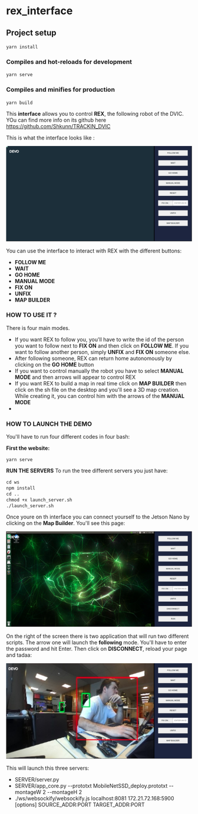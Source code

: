 # rex_interface

## Project setup
```
yarn install
```

### Compiles and hot-reloads for development
```
yarn serve
```

### Compiles and minifies for production
```
yarn build
```

This **interface** allows you to control **REX**, the following robot of the DVIC. YOu can find more info on its github here <https://github.com/Shkunn/TRACKIN_DVIC>

This is what the interface looks like :

![image](https://github.com/Polpii/rex_Interface/blob/main/pics/screen_no_map.png?raw=true)

You can use the interface to interact with REX with the different buttons:
* **FOLLOW ME**
* **WAIT**
* **GO HOME**
* **MANUAL MODE**
* **FIX ON**
* **UNFIX**
* **MAP BUILDER**

### HOW TO USE IT ?

There is four main modes. 
* If you want REX to follow you, you'll have to write the id of the person you want to follow next to **FIX ON** and then click on **FOLLOW ME**. If you want to follow another person, simply **UNFIX** and **FIX ON** someone else.
* After following someone, REX can return home autonomously by clicking on the **GO HOME** button
* If you want to control manually the robot you have to select **MANUAL MODE** and then arrows will appear to control REX
* If you want REX to build a map in real time click on **MAP BUILDER** then click on the sh file on the desktop and you'll see a 3D map creation. While creating it, you can control him with the arrows of the **MANUAL MODE**
* 
### HOW TO LAUNCH THE DEMO

You'll have to run four different codes in four bash:

**First the website:**
```
yarn serve
```

**RUN THE SERVERS**
To run the tree different servers you just have:
```
cd ws
npm install
cd ..
chmod +x launch_server.sh
./launch_server.sh
```

Once youre on th interface you can connect yourself to the Jetson Nano by clicking on the **Map Builder**. You'll see this page: 

![image](https://github.com/Polpii/rex_Interface/blob/main/pics/screen_map_builder.png?raw=true)

On the right of the screen there is two application that will run two different scripts. The arrow one will launch the **following** mode. You'll have to enter the password and hit Enter. Then click on **DISCONNECT**, reload your page and tadaa:   

![image](https://github.com/Polpii/rex_Interface/blob/main/pics/stream_follow.png?raw=true)



This will launch this three servers:
* SERVER/server.py
* SERVER/app_core.py --prototxt MobileNetSSD_deploy.prototxt --montageW 2 --montageH 2
* ./ws/websockify/websockify.js localhost:8081 172.21.72.168:5900 [options] SOURCE_ADDR:PORT TARGET_ADDR:PORT
